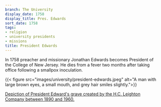 ```yaml
---
branch: The University
display_date: 1758
display_title: Pres. Edwards
sort_date: 1758
tags:
- religion
- university presidents
- missions
title: President Edwards
---
```


In 1758 preacher and missionary Jonathan Edwards becomes President of the College of New Jersey. He dies from a fever two months after taking office following a smallpox inoculation.

{{< figure src="images/university/president-edwards.jpeg" alt="A man with large brown eyes, a small mouth, and grey hair smiles slightly.">}}


[Depiction of President Edward's grave created by the H.C. Leighton Company between 1890 and 1960.](https://dpul.princeton.edu/catalog/8c97m100x)
